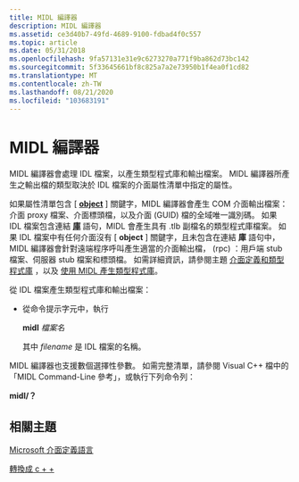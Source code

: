 ```yaml
---
title: MIDL 編譯器
description: MIDL 編譯器
ms.assetid: ce3d40b7-49fd-4689-9100-fdbad4f0c557
ms.topic: article
ms.date: 05/31/2018
ms.openlocfilehash: 9fa57131e31e9c6273270a771f9ba862d73bc142
ms.sourcegitcommit: 5f33645661bf8c825a7a2e73950b1f4ea0f1cd82
ms.translationtype: MT
ms.contentlocale: zh-TW
ms.lasthandoff: 08/21/2020
ms.locfileid: "103683191"
---
```

# <a name="midl-compiler"></a>MIDL 編譯器

MIDL 編譯器會處理 IDL 檔案，以產生類型程式庫和輸出檔案。 MIDL 編譯器所產生之輸出檔的類型取決於 IDL 檔案的介面屬性清單中指定的屬性。

如果屬性清單包含 \[ [**object**](/windows/desktop/Midl/object) \] 關鍵字，MIDL 編譯器會產生 COM 介面輸出檔案：介面 proxy 檔案、介面標頭檔，以及介面 (GUID) 檔的全域唯一識別碼。 如果 IDL 檔案包含連結 [**庫**](/windows/desktop/Midl/library) 語句，MIDL 會產生具有 .tlb 副檔名的類型程式庫檔案。 如果 IDL 檔案中有任何介面沒有 \[ **object** \] 關鍵字，且未包含在連結 **庫** 語句中，MIDL 編譯器會針對遠端程序呼叫產生適當的介面輸出檔， (rpc) ：用戶端 stub 檔案、伺服器 stub 檔案和標頭檔。 如需詳細資訊，請參閱主題 [介面定義和類型程式庫](/windows/desktop/Midl/interface-definitions-and-type-libraries) ，以及 [使用 MIDL 產生類型程式庫](/windows/desktop/Midl/generating-a-type-library-with-midl-2)。

從 IDL 檔案產生類型程式庫和輸出檔案：

-   從命令提示字元中，執行

    **midl** *檔案名*

    其中 *filename* 是 IDL 檔案的名稱。

MIDL 編譯器也支援數個選擇性參數。 如需完整清單，請參閱 Visual C++ 檔中的「MIDL Command-Line 參考」，或執行下列命令列：

**midl/？**

## <a name="related-topics"></a>相關主題

<dl> <dt>

[Microsoft 介面定義語言](/windows/desktop/Midl/midl-start-page)
</dt> <dt>

[轉換成 c + +](translating-to-c--.md)
</dt> </dl>

 

 